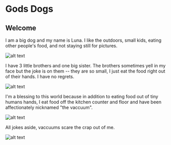 # Gods Dogs

## Welcome
I am a big dog and my name is Luna. I like the outdoors, small kids, eating other people's food, and not staying still for pictures. 

![alt text](cs3425.github.io/IMG_3501.JPG "Mountain doggo")

I have 3 little brothers and one big sister. The brothers sometimes yell in my face but the joke is on them -- they are so small, I just eat the food right out of their hands. I have no regrets. 

![alt text](cs3425.github.io/IMG_4219.JPG "All my brothers")

I'm a blessing to this world because in addition to eating food out of tiny humans hands, I eat food off the kitchen counter and floor and have been affectionately nicknamed "the vaccuum". 

![alt text](cs3425.github.io/IMG_5555.JPG "I see everything")

All jokes aside, vaccuums scare the crap out of me.

![alt text](cs3425.github.io/IMG_5558.JPG "There are no vacuums in the desert")
